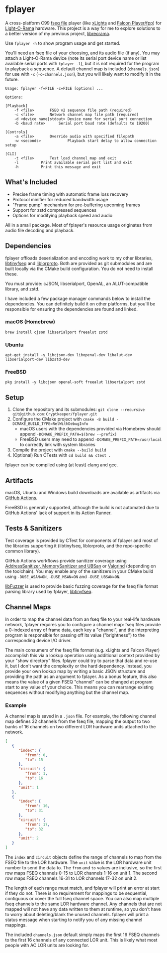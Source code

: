 # fplayer

A cross-platform C99 [fseq file](http://github.com/Cryptkeeper/fseq-file-format) player (like [xLights](http://github.com/smeighan/xLights) and [Falcon Player/fpp](https://github.com/FalconChristmas/fpp)) for [Light-O-Rama](https://lightorama.com) hardware. This project is a way for me to explore solutions to a better version of my previous project, [libreorama](https://github.com/Cryptkeeper/libreorama).

Use `fplayer -h` to show program usage and get started.

You'll need an fseq file of your choosing, and its audio file (if any). You may attach a Light-O-Rama device (note its serial port device name or list available serial ports with `fplayer -l`), but it is not required for the program to playback a sequence. A default channel map is included (`channels.json`) for use with `-c` (`-c=channels.json`), but you will likely want to modify it in the future.

```
Usage: fplayer -f=FILE -c=FILE [options] ...

Options:

[Playback]
	-f <file>		FSEQ v2 sequence file path (required)
	-c <file>		Network channel map file path (required)
	-d <device name|stdout>	Device name for serial port connection
	-b <baud rate>		Serial port baud rate (defaults to 19200)

[Controls]
	-a <file>		Override audio with specified filepath
	-w <seconds>            Playback start delay to allow connection setup

[CLI]
	-t <file>		Test load channel map and exit
	-l			Print available serial port list and exit
	-h			Print this message and exit
```

## What's Included

- Precise frame timing with automatic frame loss recovery
- Protocol minifier for reduced bandwidth usage
- "Frame pump" mechanism for pre-buffering upcoming frames
- Support for zstd compressed sequences
- Options for modifying playback speed and audio

All in a small package. Most of fplayer's resource usage originates from audio file decoding and playback.

## Dependencies

fplayer offloads deserialization and encoding work to my other libraries,
[libtinyfseq](https://github.com/Cryptkeeper/libtinyfseq) and
[liblorproto](https://github.com/Cryptkeeper/liblorproto). Both are provided as git submodules and are built locally via the CMake build configuration. You do not need to install these.

You must provide: cJSON, libserialport, OpenAL, an ALUT-compatible library, and zstd.

I have included a few package manager commands below to install the dependencies. You can definitely build it on other platforms, but you'll be responsible for ensuring the dependencies are found and linked.

### macOS (Homebrew)
```brew install cjson libserialport freealut zstd```

### Ubuntu
```apt-get install -y libcjson-dev libopenal-dev libalut-dev libserialport-dev libzstd-dev```

### FreeBSD
```pkg install -y libcjson openal-soft freealut libserialport zstd```

## Setup

1. Clone the repository and its submodules: `git clone --recursive git@github.com:Cryptkeeper/fplayer.git`
2. Configure the CMake project with `cmake -B build -DCMAKE_BUILD_TYPE=RelWithDebugInfo`
    - macOS users with the dependencies provided via Homebrew should append `-DCMAKE_PREFIX_PATH=$(brew --prefix)`
    - FreeBSD users may need to append `-DCMAKE_PREFIX_PATH=/usr/local` to correctly link with system libraries
3. Compile the project with `cmake --build build`
4. (Optional) Run CTests with `cd build && ctest .`

fplayer can be compiled using (at least) clang and gcc.

## Artifacts
macOS, Ubuntu and Windows build downloads are available as artifacts via [GitHub Actions](https://github.com/Cryptkeeper/fplayer/actions).

FreeBSD is generally supported, although the build is not automated due to GitHub Actions' lack of support in its Action Runner.

## Tests & Sanitizers
Test coverage is provided by CTest for components of fplayer and most of the libraries supporting it (libtinyfseq, liblorproto, and the repo-specific common library).

GitHub Actions workflows provide sanitizer coverage using [AddressSanitizer, MemorySanitizer and UBSan](https://github.com/google/sanitizers) or [Valgrind](https://valgrind.org) (depending on the toolchain). You may enable any of the sanitizers in your CMake build using `-DUSE_ASAN=ON`, `-DUSE_MSAN=ON` and `-DUSE_UBSAN=ON`.

[libFuzzer](https://llvm.org/docs/LibFuzzer.html) is used to provide basic fuzzing coverage for the fseq file format parsing library used by fplayer, [libtinyfseq](https://github.com/Cryptkeeper/libtinyfseq).

## Channel Maps
In order to map the channel data from an fseq file to your real-life hardware network, fplayer requires you to configure a channel map: fseq files provide a 0-indexed array of frame data, each key a "channel", and the interpreting program is responsible for passing off its value ("brightness") to the corresponding device I/O driver. 

The main consumers of the fseq file format (e.g. xLights and Falcon Player) accomplish this via a lookup operation using additional context provided by your "show directory" files. fplayer could try to parse that data and re-use it, but I don't want the complexity or the hard dependency. Instead, you provide your own lookup map by writing a basic JSON structure and providing the path as an argument to fplayer. As a bonus feature, this also means the value of a given FSEQ "channel" can be changed at program start to any value of your choice. This means you can rearrange existing sequences without modifying anything but the channel map.

### Example
A channel map is saved in a `.json` file. For example, the following channel map defines 32 channels from the fseq file, mapping the output to two banks of 16 channels on two different LOR hardware units attached to the network. 

```json
[
   {
      "index": {
         "from": 0,
         "to": 15
      },
      "circuit": {
         "from": 1,
         "to": 16
      },
      "unit": 1
   },
   {
      "index": {
         "from": 16,
         "to": 31
      },
      "circuit": {
         "from": 17,
         "to": 32
      },
      "unit": 2
   }
]
```

The `index` and `circuit` objects define the range of channels to map from the FSEQ file to the LOR hardware. The `unit` value is the LOR hardware unit number to send the data to. The `from` and `to` values are inclusive, so the first row maps FSEQ channels 0-15 to LOR channels 1-16 on unit 1. The second row maps FSEQ channels 16-31 to LOR channels 17-32 on unit 2.

The length of each range must match, and fplayer will print an error at start if they do not. There is no requirement for mappings to be sequential, contiguous or cover the full fseq channel space. You can also map multiple fseq channels to the same LOR hardware channel. Any channels that are not mapped will not have any data written to them at runtime, so you don't have to worry about deleting/blank the unused channels. fplayer will print a status message when starting to notify you of any missing channel mappings.

The included `channels.json` default simply maps the first 16 FSEQ channels to the first 16 channels of any connected LOR unit. This is likely what most people with AC LOR units are looking for.
